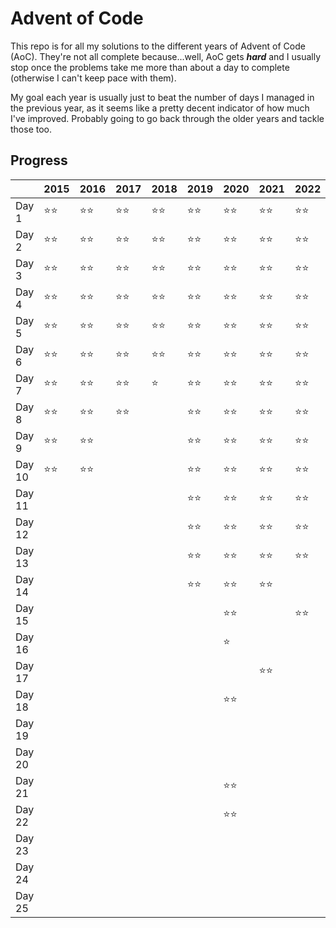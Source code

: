 # Advent of Code

This repo is for all my solutions to the different years of Advent of Code (AoC). They're not all complete because...well, AoC gets **_hard_** and I usually stop once the problems take me more than about a day to complete (otherwise I can't keep pace with them).

My goal each year is usually just to beat the number of days I managed in the previous year, as it seems like a pretty decent indicator of how much I've improved. Probably going to go back through the older years and tackle those too.

## Progress

|        | 2015 | 2016 | 2017 | 2018 | 2019 | 2020 | 2021 | 2022 | 2023   | 2024 |
| ------ | ---- | ---- | ---- | ---- | ---- | ---- | ---- | ---- | ------ | ---- |
| Day 1  | ⭐⭐ | ⭐⭐ | ⭐⭐ | ⭐⭐ | ⭐⭐ | ⭐⭐ | ⭐⭐ | ⭐⭐ | ⭐⭐   | ⭐⭐ |
| Day 2  | ⭐⭐ | ⭐⭐ | ⭐⭐ | ⭐⭐ | ⭐⭐ | ⭐⭐ | ⭐⭐ | ⭐⭐ | ⭐⭐   | ⭐⭐ |
| Day 3  | ⭐⭐ | ⭐⭐ | ⭐⭐ | ⭐⭐ | ⭐⭐ | ⭐⭐ | ⭐⭐ | ⭐⭐ | ⭐⭐   | ⭐⭐ |
| Day 4  | ⭐⭐ | ⭐⭐ | ⭐⭐ | ⭐⭐ | ⭐⭐ | ⭐⭐ | ⭐⭐ | ⭐⭐ | ⭐⭐   | ⭐⭐ |
| Day 5  | ⭐⭐ | ⭐⭐ | ⭐⭐ | ⭐⭐ | ⭐⭐ | ⭐⭐ | ⭐⭐ | ⭐⭐ | ⭐⭐   | ⭐⭐ |
| Day 6  | ⭐⭐ | ⭐⭐ | ⭐⭐ | ⭐⭐ | ⭐⭐ | ⭐⭐ | ⭐⭐ | ⭐⭐ | ⭐⭐   | ⭐⭐ |
| Day 7  | ⭐⭐ | ⭐⭐ | ⭐⭐ | ⭐   | ⭐⭐ | ⭐⭐ | ⭐⭐ | ⭐⭐ | ⭐⭐   | ⭐⭐ |
| Day 8  | ⭐⭐ | ⭐⭐ | ⭐⭐ |      | ⭐⭐ | ⭐⭐ | ⭐⭐ | ⭐⭐ | ⭐⭐   | ⭐⭐ |
| Day 9  | ⭐⭐ | ⭐⭐ |      |      | ⭐⭐ | ⭐⭐ | ⭐⭐ | ⭐⭐ | ⭐⭐   | ⭐⭐ |
| Day 10 | ⭐⭐ | ⭐⭐ |      |      | ⭐⭐ | ⭐⭐ | ⭐⭐ | ⭐⭐ |        | ⭐⭐ |
| Day 11 |      |      |      |      | ⭐⭐ | ⭐⭐ | ⭐⭐ | ⭐⭐ | ⭐⭐   | ⭐   |
| Day 12 |      |      |      |      | ⭐⭐ | ⭐⭐ | ⭐⭐ | ⭐⭐ |        | ⭐⭐ |
| Day 13 |      |      |      |      | ⭐⭐ | ⭐⭐ | ⭐⭐ | ⭐⭐ | ⭐⭐   | ⭐⭐ |
| Day 14 |      |      |      |      | ⭐⭐ | ⭐⭐ | ⭐⭐ |      |        | ⭐⭐ |
| Day 15 |      |      |      |      |      | ⭐⭐ |      | ⭐⭐ | ⭐⭐   |      |
| Day 16 |      |      |      |      |      | ⭐   |      |      | ⭐⭐   | ⭐⭐ |
| Day 17 |      |      |      |      |      |      | ⭐⭐ |      |        | ⭐⭐ |
| Day 18 |      |      |      |      |      | ⭐⭐ |      |      |        | ⭐⭐ |
| Day 19 |      |      |      |      |      |      |      |      |        | ⭐⭐ |
| Day 20 |      |      |      |      |      |      |      |      |        |      |
| Day 21 |      |      |      |      |      | ⭐⭐ |      |      |        |      |
| Day 22 |      |      |      |      |      | ⭐⭐ |      |      |        |      |
| Day 23 |      |      |      |      |      |      |      |      | ⭐️⭐️ |      |
| Day 24 |      |      |      |      |      |      |      |      |        |      |
| Day 25 |      |      |      |      |      |      |      |      |        |      |
